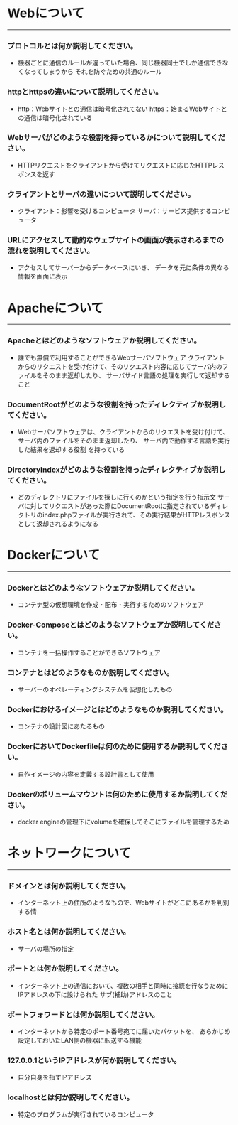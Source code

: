 # Webについて
---
### プロトコルとは何か説明してください。
  - 機器ごとに通信のルールが違っていた場合、同じ機器同士でしか通信できなくなってしまうから
    それを防ぐための共通のルール


### httpとhttpsの違いについて説明してください。
  - http：Webサイトとの通信は暗号化されてない
    https：始まるWebサイトとの通信は暗号化されている


### Webサーバがどのような役割を持っているかについて説明してください。
  - HTTPリクエストをクライアントから受けてリクエストに応じたHTTPレスポンスを返す


### クライアントとサーバの違いについて説明してください。
  - クライアント：影響を受けるコンピュータ
    サーバ：サービス提供するコンピュータ


### URLにアクセスして動的なウェブサイトの画面が表示されるまでの流れを説明してください。
  - アクセスしてサーバーからデータベースにいき、
    データを元に条件の異なる情報を画面に表示



# Apacheについて
---
### Apacheとはどのようなソフトウェアか説明してください。
  - 誰でも無償で利用することができるWebサーバソフトウェア
    クライアントからのリクエストを受け付けて、そのリクエスト内容に応じてサーバ内のファイルをそのまま返却したり、
    サーバサイド言語の処理を実行して返却すること


### DocumentRootがどのような役割を持ったディレクティブか説明してください。
  - Webサーバソフトウェアは、クライアントからのリクエストを受け付けて、サーバ内のファイルをそのまま返却したり、 
    サーバ内で動作する言語を実行した結果を返却する役割 を持っている


### DirectoryIndexがどのような役割を持ったディレクティブか説明してください。
  - どのディレクトリにファイルを探しに行くのかという指定を行う指示文
    サーバに対してリクエストがあった際にDocumentRootに指定されているディレクトリのindex.phpファイルが実行されて、その実行結果がHTTPレスポンスとして返却されるようになる




# Dockerについて
---
### Dockerとはどのようなソフトウェアか説明してください。
  - コンテナ型の仮想環境を作成・配布・実行するためのソフトウェア


### Docker-Composeとはどのようなソフトウェアか説明してください。
  - コンテナを一括操作することができるソフトウェア


### コンテナとはどのようなものか説明してください。
  - サーバーのオペレーティングシステムを仮想化したもの


### Dockerにおけるイメージとはどのようなものか説明してください。
  - コンテナの設計図にあたるもの


### DockerにおいてDockerfileは何のために使用するか説明してください。
  - 自作イメージの内容を定義する設計書として使用


### Dockerのボリュームマウントは何のために使用するか説明してください。
  - docker engineの管理下にvolumeを確保してそこにファイルを管理するため



# ネットワークについて
---
### ドメインとは何か説明してください。
  - インターネット上の住所のようなもので、Webサイトがどこにあるかを判別する情


### ホスト名とは何か説明してください。
  - サーバの場所の指定


### ポートとは何か説明してください。
  - インターネット上の通信において、複数の相手と同時に接続を行なうためにIPアドレスの下に設けられた
    サブ(補助)アドレスのこと


### ポートフォワードとは何か説明してください。
  - インターネットから特定のポート番号宛てに届いたパケットを、
    あらかじめ設定しておいたLAN側の機器に転送する機能


### 127.0.0.1というIPアドレスが何か説明してください。
  - 自分自身を指すIPアドレス


### localhostとは何か説明してください。
  - 特定のプログラムが実行されているコンピュータ




